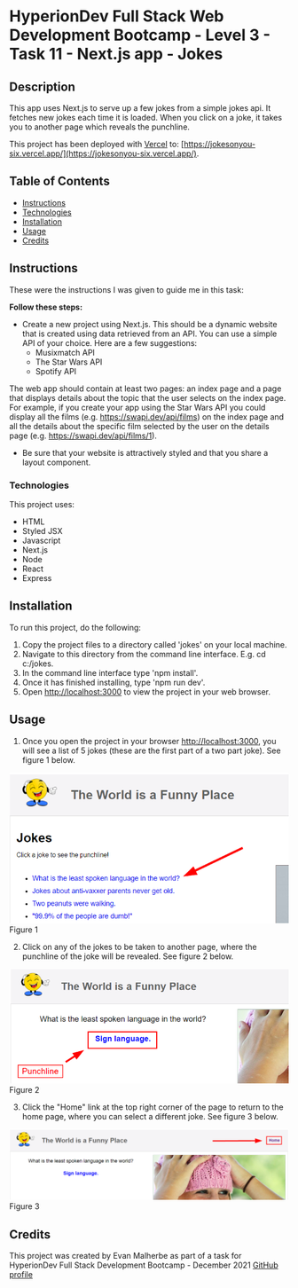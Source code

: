 # HyperionDev Full Stack Web Development Bootcamp - Level 3 - Task 11 - Next.js app - Jokes

## Description

This app uses Next.js to serve up a few jokes from a simple jokes api. It fetches new jokes each time it is loaded. When you click on a joke, it takes you to another page which reveals the punchline.

This project has been deployed with [Vercel](https://vercel.com/) to: [https://jokesonyou-six.vercel.app/](https://jokesonyou-six.vercel.app/).

## Table of Contents

- [Instructions](#instructions)
- [Technologies](#technologies)
- [Installation](#installation)
- [Usage](#usage)
- [Credits](#credits)

## Instructions

These were the instructions I was given to guide me in this task:

**Follow these steps:**

- Create a new project using Next.js. This should be a dynamic website that is created using data retrieved from an API. You can use a simple API of your choice. Here are a few suggestions:
  - Musixmatch API
  - The Star Wars API
  - Spotify API

The web app should contain at least two pages: an index page and a page that displays details about the topic that the user selects on the index page. For example, if you create your app using the Star Wars API you could
display all the films (e.g. https://swapi.dev/api/films) on the index page and all the details about the specific film selected by the user on the details page (e.g. https://swapi.dev/api/films/1).

- Be sure that your website is attractively styled and that you share a layout component.

### Technologies

This project uses:

- HTML
- Styled JSX
- Javascript
- Next.js
- Node
- React
- Express

## Installation

To run this project, do the following:

1. Copy the project files to a directory called 'jokes' on your local machine.
2. Navigate to this directory from the command line interface. E.g. cd c:/jokes.
3. In the command line interface type 'npm install'.
4. Once it has finished installing, type 'npm run dev'.
5. Open [http://localhost:3000](http://localhost:3000) to view the project in your web browser.

## Usage

1. Once you open the project in your browser [http://localhost:3000](http://localhost:3000), you will see a list of 5 jokes (these are the first part of a two part joke). See figure 1 below.

![figure 1](public/static/images/screenshot1.png)
Figure 1

2. Click on any of the jokes to be taken to another page, where the punchline of the joke will be revealed. See figure 2 below.

![figure 2](public/static/images/screenshot2.png)
Figure 2

3. Click the "Home" link at the top right corner of the page to return to the home page, where you can select a different joke. See figure 3 below.

![figure 3](public/static/images/screenshot3.png)
Figure 3

## Credits

This project was created by Evan Malherbe as part of a task for HyperionDev Full Stack Development Bootcamp - December 2021 [GitHub profile](https://github.com/evanmalherbe)
